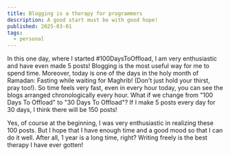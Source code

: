 ```yaml
---
title: Blogging is a therapy for programmers
description: A good start must be with good hope!
published: 2025-03-01
tags:
  - personal
---
```


In this one day, where I started #100DaysToOffload, I am very enthusiastic and have even made 5 posts! Blogging is the most useful way for me to spend time. Moreover, today is one of the days in the holy month of Ramadan: Fasting while waiting for Maghrib! (Don't just hold your thirst, pray too!). So time feels very fast, even in every hour today, you can see the blogs arranged chronologically every hour. What if we change from "100 Days To Offload" to "30 Days To Offload"? If I make 5 posts every day for 30 days, I think there will be 150 posts!

Yes, of course at the beginning, I was very enthusiastic in realizing these 100 posts. But I hope that I have enough time and a good mood so that I can do it well. After all, 1 year is a long time, right? Writing freely is the best therapy I have ever gotten!
